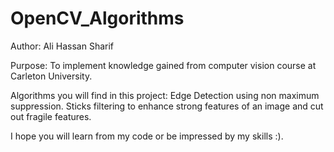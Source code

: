 # OpenCV_Algorithms
Author: Ali Hassan Sharif

Purpose: To implement knowledge gained from computer vision course at Carleton University. 

Algorithms you will find in this project:
Edge Detection using non maximum suppression.
Sticks filtering to enhance strong features of an image and cut out fragile features.

I hope you will learn from my code or be impressed by my skills :).

